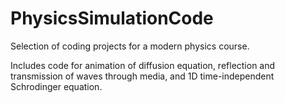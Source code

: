 # PhysicsSimulationCode
Selection of coding projects for a modern physics course.

Includes code for animation of diffusion equation, reflection and transmission of waves through media, and 1D time-independent Schrodinger equation.
